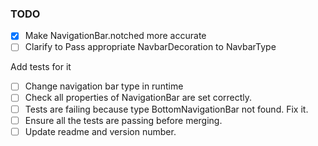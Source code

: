  ### TODO


 - [X] Make NavigationBar.notched more accurate
 - [ ] Clarify to Pass appropriate NavbarDecoration to NavbarType

  Add tests for it
 - [ ] Change navigation bar type in runtime
 - [ ] Check all properties of NavigationBar are set correctly.
 - [ ] Tests are failing because type BottomNavigationBar not found. Fix it.
 - [ ] Ensure all the tests are passing before merging.
 - [ ] Update readme and version number.